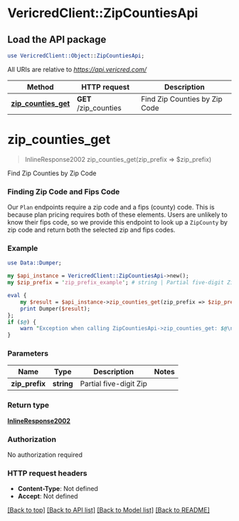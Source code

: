 # VericredClient::ZipCountiesApi

## Load the API package
```perl
use VericredClient::Object::ZipCountiesApi;
```

All URIs are relative to *https://api.vericred.com/*

Method | HTTP request | Description
------------- | ------------- | -------------
[**zip_counties_get**](ZipCountiesApi.md#zip_counties_get) | **GET** /zip_counties | Find Zip Counties by Zip Code


# **zip_counties_get**
> InlineResponse2002 zip_counties_get(zip_prefix => $zip_prefix)

Find Zip Counties by Zip Code

### Finding Zip Code and Fips Code

Our `Plan` endpoints require a zip code and a fips (county) code.  This is
because plan pricing requires both of these elements.  Users are unlikely to
know their fips code, so we provide this endpoint to look up a `ZipCounty` by
zip code and return both the selected zip and fips codes.



### Example 
```perl
use Data::Dumper;

my $api_instance = VericredClient::ZipCountiesApi->new();
my $zip_prefix = 'zip_prefix_example'; # string | Partial five-digit Zip

eval { 
    my $result = $api_instance->zip_counties_get(zip_prefix => $zip_prefix);
    print Dumper($result);
};
if ($@) {
    warn "Exception when calling ZipCountiesApi->zip_counties_get: $@\n";
}
```

### Parameters

Name | Type | Description  | Notes
------------- | ------------- | ------------- | -------------
 **zip_prefix** | **string**| Partial five-digit Zip | 

### Return type

[**InlineResponse2002**](InlineResponse2002.md)

### Authorization

No authorization required

### HTTP request headers

 - **Content-Type**: Not defined
 - **Accept**: Not defined

[[Back to top]](#) [[Back to API list]](../README.md#documentation-for-api-endpoints) [[Back to Model list]](../README.md#documentation-for-models) [[Back to README]](../README.md)

